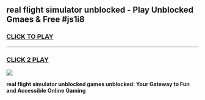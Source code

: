 
## real flight simulator unblocked - Play Unblocked Gmaes & Free #js1i8
<h3>
<a href="https://news.freeplayer.one?title=real_flight_simulator_unblocked&ref=24F">CLICK TO PLAY</a></h3>
<hr>

<h3>
<a href="https://news.freeplayer.one?title=real_flight_simulator_unblocked&ref=24F">CLICK 2 PLAY</a>
  
</h3>

<a href="https://news.freeplayer.one?title=real_flight_simulator_unblocked&ref=24F/"><img src="https://clearcache.store/games.png"></a>


**real flight simulator unblocked games unblocked: Your Gateway to Fun and Accessible Online Gaming**
